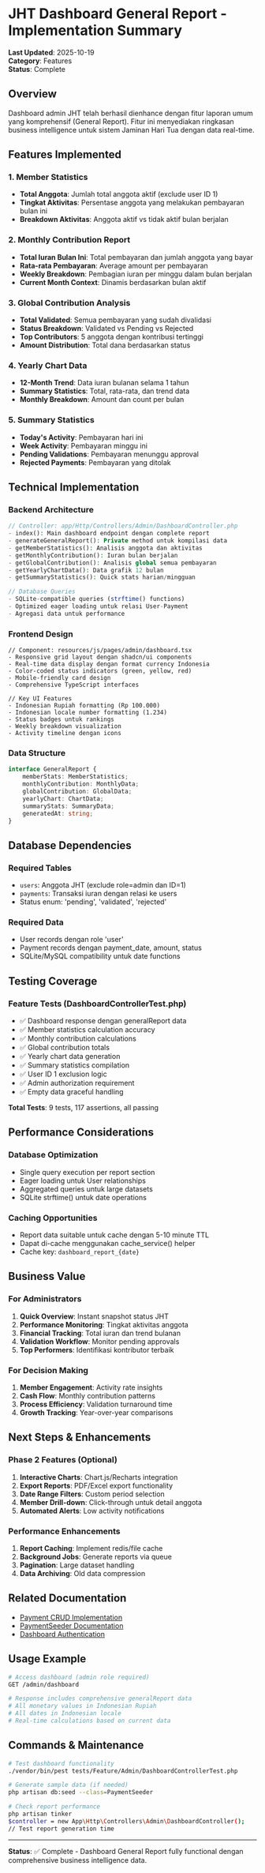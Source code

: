 # JHT Dashboard General Report - Implementation Summary

**Last Updated**: 2025-10-19  
**Category**: Features  
**Status**: Complete  

## Overview

Dashboard admin JHT telah berhasil dienhance dengan fitur laporan umum yang komprehensif (General Report). Fitur ini menyediakan ringkasan business intelligence untuk sistem Jaminan Hari Tua dengan data real-time.

## Features Implemented

### 1. Member Statistics
- **Total Anggota**: Jumlah total anggota aktif (exclude user ID 1)
- **Tingkat Aktivitas**: Persentase anggota yang melakukan pembayaran bulan ini
- **Breakdown Aktivitas**: Anggota aktif vs tidak aktif bulan berjalan

### 2. Monthly Contribution Report
- **Total Iuran Bulan Ini**: Total pembayaran dan jumlah anggota yang bayar
- **Rata-rata Pembayaran**: Average amount per pembayaran
- **Weekly Breakdown**: Pembagian iuran per minggu dalam bulan berjalan
- **Current Month Context**: Dinamis berdasarkan bulan aktif

### 3. Global Contribution Analysis
- **Total Validated**: Semua pembayaran yang sudah divalidasi
- **Status Breakdown**: Validated vs Pending vs Rejected
- **Top Contributors**: 5 anggota dengan kontribusi tertinggi
- **Amount Distribution**: Total dana berdasarkan status

### 4. Yearly Chart Data
- **12-Month Trend**: Data iuran bulanan selama 1 tahun
- **Summary Statistics**: Total, rata-rata, dan trend data
- **Monthly Breakdown**: Amount dan count per bulan

### 5. Summary Statistics
- **Today's Activity**: Pembayaran hari ini
- **Week Activity**: Pembayaran minggu ini  
- **Pending Validations**: Pembayaran menunggu approval
- **Rejected Payments**: Pembayaran yang ditolak

## Technical Implementation

### Backend Architecture
```php
// Controller: app/Http/Controllers/Admin/DashboardController.php
- index(): Main dashboard endpoint dengan complete report
- generateGeneralReport(): Private method untuk kompilasi data
- getMemberStatistics(): Analisis anggota dan aktivitas
- getMonthlyContribution(): Iuran bulan berjalan 
- getGlobalContribution(): Analisis global semua pembayaran
- getYearlyChartData(): Data grafik 12 bulan
- getSummaryStatistics(): Quick stats harian/mingguan

// Database Queries
- SQLite-compatible queries (strftime() functions)
- Optimized eager loading untuk relasi User-Payment
- Agregasi data untuk performance
```

### Frontend Design
```tsx
// Component: resources/js/pages/admin/dashboard.tsx
- Responsive grid layout dengan shadcn/ui components
- Real-time data display dengan format currency Indonesia
- Color-coded status indicators (green, yellow, red)
- Mobile-friendly card design
- Comprehensive TypeScript interfaces

// Key UI Features
- Indonesian Rupiah formatting (Rp 100.000)
- Indonesian locale number formatting (1.234)
- Status badges untuk rankings
- Weekly breakdown visualization
- Activity timeline dengan icons
```

### Data Structure
```typescript
interface GeneralReport {
    memberStats: MemberStatistics;
    monthlyContribution: MonthlyData;
    globalContribution: GlobalData;
    yearlyChart: ChartData;
    summaryStats: SummaryData;
    generatedAt: string;
}
```

## Database Dependencies

### Required Tables
- `users`: Anggota JHT (exclude role=admin dan ID=1)
- `payments`: Transaksi iuran dengan relasi ke users
- Status enum: 'pending', 'validated', 'rejected'

### Required Data
- User records dengan role 'user'
- Payment records dengan payment_date, amount, status
- SQLite/MySQL compatibility untuk date functions

## Testing Coverage

### Feature Tests (DashboardControllerTest.php)
- ✅ Dashboard response dengan generalReport data
- ✅ Member statistics calculation accuracy  
- ✅ Monthly contribution calculations
- ✅ Global contribution totals
- ✅ Yearly chart data generation
- ✅ Summary statistics compilation
- ✅ User ID 1 exclusion logic
- ✅ Admin authorization requirement
- ✅ Empty data graceful handling

**Total Tests**: 9 tests, 117 assertions, all passing

## Performance Considerations

### Database Optimization
- Single query execution per report section
- Eager loading untuk User relationships
- Aggregated queries untuk large datasets
- SQLite strftime() untuk date operations

### Caching Opportunities
- Report data suitable untuk cache dengan 5-10 minute TTL
- Dapat di-cache menggunakan cache_service() helper
- Cache key: `dashboard_report_{date}`

## Business Value

### For Administrators
1. **Quick Overview**: Instant snapshot status JHT
2. **Performance Monitoring**: Tingkat aktivitas anggota
3. **Financial Tracking**: Total iuran dan trend bulanan
4. **Validation Workflow**: Monitor pending approvals
5. **Top Performers**: Identifikasi kontributor terbaik

### For Decision Making
1. **Member Engagement**: Activity rate insights
2. **Cash Flow**: Monthly contribution patterns
3. **Process Efficiency**: Validation turnaround time
4. **Growth Tracking**: Year-over-year comparisons

## Next Steps & Enhancements

### Phase 2 Features (Optional)
1. **Interactive Charts**: Chart.js/Recharts integration
2. **Export Reports**: PDF/Excel export functionality
3. **Date Range Filters**: Custom period selection
4. **Member Drill-down**: Click-through untuk detail anggota
5. **Automated Alerts**: Low activity notifications

### Performance Enhancements
1. **Report Caching**: Implement redis/file cache
2. **Background Jobs**: Generate reports via queue
3. **Pagination**: Large dataset handling
4. **Data Archiving**: Old data compression

## Related Documentation

- [Payment CRUD Implementation](./PAYMENT_CRUD_SUMMARY.md)
- [PaymentSeeder Documentation](./PAYMENT_SEEDER_SUMMARY.md)
- [Dashboard Authentication](../security-audit/SECURITY_README.md)

## Usage Example

```bash
# Access dashboard (admin role required)
GET /admin/dashboard

# Response includes comprehensive generalReport data
# All monetary values in Indonesian Rupiah
# All dates in Indonesian locale
# Real-time calculations based on current data
```

## Commands & Maintenance

```bash
# Test dashboard functionality
./vendor/bin/pest tests/Feature/Admin/DashboardControllerTest.php

# Generate sample data (if needed)
php artisan db:seed --class=PaymentSeeder

# Check report performance
php artisan tinker
$controller = new App\Http\Controllers\Admin\DashboardController();
// Test report generation time
```

---

**Status**: ✅ Complete - Dashboard General Report fully functional dengan comprehensive business intelligence data.